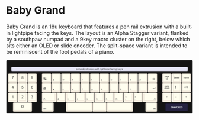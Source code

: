 # Baby Grand
Baby Grand is an 18u keyboard that features a pen rail extrusion with a built-in lightpipe facing the keys. The layout is an Alpha Stagger variant, flanked by a southpaw numpad and a 9key macro cluster on the right, below which sits either an OLED or slide encoder. The split-space variant is intended to be reminiscent of the foot pedals of a piano. 
<br>


<img src="https://raw.githubusercontent.com/lurkcobain/Baby-Grand/master/baby-grand.png">
